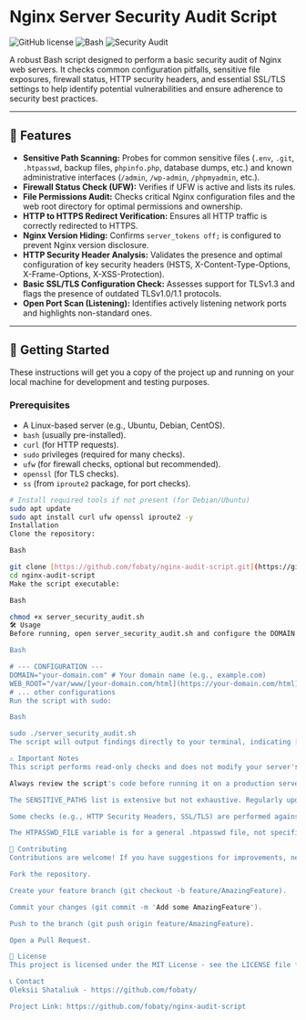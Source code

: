 # Nginx Server Security Audit Script

![GitHub license](https://img.shields.io/badge/license-MIT-blue.svg)
![Bash](https://img.shields.io/badge/language-Bash-4EAA25.svg)
![Security Audit](https://img.shields.io/badge/category-Security%20Audit-red.svg)

A robust Bash script designed to perform a basic security audit of Nginx web servers. It checks common configuration pitfalls, sensitive file exposures, firewall status, HTTP security headers, and essential SSL/TLS settings to help identify potential vulnerabilities and ensure adherence to security best practices.

---

## 🌟 Features

* **Sensitive Path Scanning:** Probes for common sensitive files (`.env`, `.git`, `.htpasswd`, backup files, `phpinfo.php`, database dumps, etc.) and known administrative interfaces (`/admin`, `/wp-admin`, `/phpmyadmin`, etc.).
* **Firewall Status Check (UFW):** Verifies if UFW is active and lists its rules.
* **File Permissions Audit:** Checks critical Nginx configuration files and the web root directory for optimal permissions and ownership.
* **HTTP to HTTPS Redirect Verification:** Ensures all HTTP traffic is correctly redirected to HTTPS.
* **Nginx Version Hiding:** Confirms `server_tokens off;` is configured to prevent Nginx version disclosure.
* **HTTP Security Header Analysis:** Validates the presence and optimal configuration of key security headers (HSTS, X-Content-Type-Options, X-Frame-Options, X-XSS-Protection).
* **Basic SSL/TLS Configuration Check:** Assesses support for TLSv1.3 and flags the presence of outdated TLSv1.0/1.1 protocols.
* **Open Port Scan (Listening):** Identifies actively listening network ports and highlights non-standard ones.

---

## 🚀 Getting Started

These instructions will get you a copy of the project up and running on your local machine for development and testing purposes.

### Prerequisites

* A Linux-based server (e.g., Ubuntu, Debian, CentOS).
* `bash` (usually pre-installed).
* `curl` (for HTTP requests).
* `sudo` privileges (required for many checks).
* `ufw` (for firewall checks, optional but recommended).
* `openssl` (for TLS checks).
* `ss` (from `iproute2` package, for port checks).

```bash
# Install required tools if not present (for Debian/Ubuntu)
sudo apt update
sudo apt install curl ufw openssl iproute2 -y
Installation
Clone the repository:

Bash

git clone [https://github.com/fobaty/nginx-audit-script.git](https://github.com/fobaty/nginx-audit-script.git)
cd nginx-audit-script
Make the script executable:

Bash

chmod +x server_security_audit.sh
🛠️ Usage
Before running, open server_security_audit.sh and configure the DOMAIN and WEB_ROOT variables to match your server's settings.

Bash

# --- CONFIGURATION ---
DOMAIN="your-domain.com" # Your domain name (e.g., example.com)
WEB_ROOT="/var/www/[your-domain.com/html](https://your-domain.com/html)" # Root directory of your website
# ... other configurations
Run the script with sudo:

Bash

sudo ./server_security_audit.sh
The script will output findings directly to your terminal, indicating [OK], [WARNING!], [CRITICAL!], or [INFO] statuses for each check.

⚠️ Important Notes
This script performs read-only checks and does not modify your server's configuration.

Always review the script's code before running it on a production server.

The SENSITIVE_PATHS list is extensive but not exhaustive. Regularly update it based on new vulnerabilities and specific applications you run.

Some checks (e.g., HTTP Security Headers, SSL/TLS) are performed against https://${DOMAIN}. Ensure your domain is accessible via HTTPS.

The HTPASSWD_FILE variable is for a general .htpasswd file, not specific to GoAccess. Adjust if your file is named differently or located elsewhere.

🤝 Contributing
Contributions are welcome! If you have suggestions for improvements, new checks, or bug fixes, feel free to open an issue or submit a pull request.

Fork the repository.

Create your feature branch (git checkout -b feature/AmazingFeature).

Commit your changes (git commit -m 'Add some AmazingFeature').

Push to the branch (git push origin feature/AmazingFeature).

Open a Pull Request.

📄 License
This project is licensed under the MIT License - see the LICENSE file for details.

📞 Contact
Oleksii Shataliuk - https://github.com/fobaty/

Project Link: https://github.com/fobaty/nginx-audit-script
